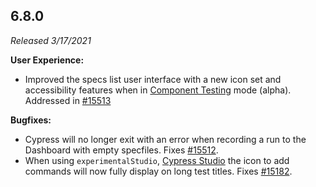 ## 6.8.0

_Released 3/17/2021_

**User Experience:**

- Improved the specs list user interface with a new icon set and accessibility
  features when in [Component Testing](/guides/component-testing/overview) mode
  (alpha). Addressed in
  [#15513](https://github.com/cypress-io/cypress/issues/15513)

**Bugfixes:**

- Cypress will no longer exit with an error when recording a run to the
  Dashboard with empty specfiles. Fixes
  [#15512](https://github.com/cypress-io/cypress/issues/15512).
- When using `experimentalStudio`,
  [Cypress Studio](/guides/references/cypress-studio) the icon to add commands
  will now fully display on long test titles. Fixes
  [#15182](https://github.com/cypress-io/cypress/issues/15182).
